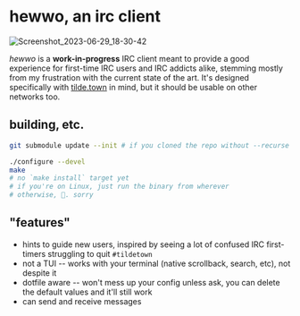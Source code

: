 # hewwo, an irc client
![Screenshot_2023-06-29_18-30-42](https://github.com/dzwdz/hewwo/assets/21179077/4f48fe23-3ac6-4e37-b2d7-de3e9d1daa70)

*hewwo* is a **work-in-progress** IRC client meant to provide a good experience
for first-time IRC users and IRC addicts alike, stemming mostly from my frustration with
the current state of the art. It's designed specifically with [tilde.town](https://tilde.town)
in mind, but it should be usable on other networks too.

## building, etc.
```sh
git submodule update --init # if you cloned the repo without --recurse submodules

./configure --devel
make
# no `make install` target yet
# if you're on Linux, just run the binary from wherever
# otherwise, 🤷. sorry
```

## "features"
* hints to guide new users, inspired by seeing a lot of confused IRC first-timers struggling to quit `#tildetown`
* not a TUI -- works with your terminal (native scrollback, search, etc), not despite it
* dotfile aware -- won't mess up your config unless ask, you can delete the default values and it'll still work
* can send and receive messages
